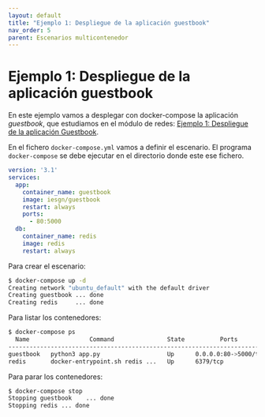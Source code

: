 ```yaml
---
layout: default
title: "Ejemplo 1: Despliegue de la aplicación guestbook"
nav_order: 5
parent: Escenarios multicontenedor
---
```

# Ejemplo 1: Despliegue de la aplicación guestbook

En este ejemplo vamos a desplegar con docker-compose la aplicación *guestbook*, que estudiamos en el módulo de redes: [Ejemplo 1: Despliegue de la aplicación Guestbook](../sesion4/guestbook.html).

En el fichero `docker-compose.yml` vamos a definir el escenario. El programa `docker-compose` se debe ejecutar en el directorio donde este ese fichero. 

```yaml
version: '3.1'
services:
  app:
    container_name: guestbook
    image: iesgn/guestbook
    restart: always
    ports:
      - 80:5000
  db:
    container_name: redis
    image: redis
    restart: always
```

Para crear el escenario:

```bash
$ docker-compose up -d
Creating network "ubuntu_default" with the default driver
Creating guestbook ... done
Creating redis     ... done
```

Para listar los contenedores:

```bash
$ docker-compose ps
  Name                 Command               State          Ports        
-------------------------------------------------------------------------
guestbook   python3 app.py                   Up      0.0.0.0:80->5000/tcp
redis       docker-entrypoint.sh redis ...   Up      6379/tcp            
```

Para parar los contenedores:

```bash
$ docker-compose stop 
Stopping guestbook    ... done
Stopping redis ... done
```





